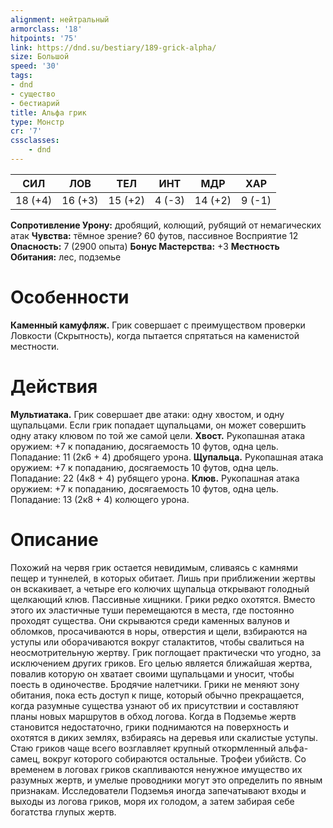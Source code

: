 ```yaml
---
alignment: нейтральный
armorclass: '18'
hitpoints: '75'
link: https://dnd.su/bestiary/189-grick-alpha/
size: Большой
speed: '30'
tags:
- dnd
- существо
- бестиарий
title: Альфа грик
type: Монстр
cr: '7'
cssclasses:
    - dnd
---
```



| СИЛ | ЛОВ | ТЕЛ | ИНТ | МДР | ХАР |
|---|---|---|---|---|---|
| 18 (+4) | 16 (+3) | 15 (+2) | 4 (-3) | 14 (+2) | 9 (-1) |
**Сопротивление Урону:** дробящий, колющий, рубящий от немагических атак
**Чувства:** тёмное зрение? 60 футов, пассивное Восприятие 12
**Опасность:** 7 (2900 опыта)
**Бонус Мастерства:** +3
**Местность Обитания:** лес, подземье


# Особенности
**Каменный камуфляж.** Грик совершает с преимуществом проверки Ловкости (Скрытность), когда пытается спрятаться на каменистой местности.


# Действия
**Мультиатака.** Грик совершает две атаки: одну хвостом, и одну щупальцами. Если грик попадает щупальцами, он может совершить одну атаку клювом по той же самой цели.
**Хвост.** Рукопашная атака оружием: +7 к попаданию, досягаемость 10 футов, одна цель. Попадание: 11 (2к6 + 4) дробящего урона.
**Щупальца.** Рукопашная атака оружием: +7 к попаданию, досягаемость 10 футов, одна цель. Попадание: 22 (4к8 + 4) рубящего урона.
**Клюв.** Рукопашная атака оружием: +7 к попаданию, досягаемость 10 футов, одна цель. Попадание: 13 (2к8 + 4) колющего урона.


# Описание
Похожий на червя грик остается невидимым, сливаясь с камнями пещер и туннелей, в которых обитает. Лишь при приближении жертвы он вскакивает, а четыре его колючих щупальца открывают голодный щелкающий клюв. Пассивные хищники. Грики редко охотятся. Вместо этого их эластичные туши перемещаются в места, где постоянно проходят существа. Они скрываются среди каменных валунов и обломков, просачиваются в норы, отверстия и щели, взбираются на уступы или оборачиваются вокруг сталактитов, чтобы свалиться на неосмотрительную жертву. Грик поглощает практически что угодно, за исключением других гриков. Его целью является ближайшая жертва, повалив которую он хватает своими щупальцами и уносит, чтобы поесть в одиночестве. Бродячие налетчики. Грики не меняют зону обитания, пока есть доступ к пище, который обычно прекращается, когда разумные существа узнают об их присутствии и составляют планы новых маршрутов в обход логова. Когда в Подземье жертв становится недостаточно, грики поднимаются на поверхность и охотятся в диких землях, взбираясь на деревья или скалистые уступы. Стаю гриков чаще всего возглавляет крупный откормленный альфа-самец, вокруг которого собираются остальные. Трофеи убийств. Со временем в логовах гриков скапливаются ненужное имущество их разумных жертв, и умелые проводники могут это определить по явным признакам. Исследователи Подземья иногда запечатывают входы и выходы из логова гриков, моря их голодом, а затем забирая себе богатства глупых жертв.